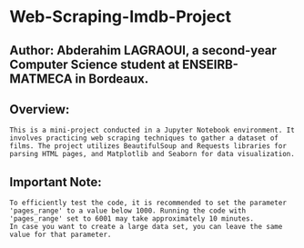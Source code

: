 # Web-Scraping-Imdb-Project
## Author: Abderahim LAGRAOUI, a second-year Computer Science student at ENSEIRB-MATMECA in Bordeaux.
## Overview:
    This is a mini-project conducted in a Jupyter Notebook environment. It involves practicing web scraping techniques to gather a dataset of films. The project utilizes BeautifulSoup and Requests libraries for parsing HTML pages, and Matplotlib and Seaborn for data visualization.
## Important Note:
    To efficiently test the code, it is recommended to set the parameter 'pages_range' to a value below 1000. Running the code with 'pages_range' set to 6001 may take approximately 10 minutes.
    In case you want to create a large data set, you can leave the same value for that parameter.
